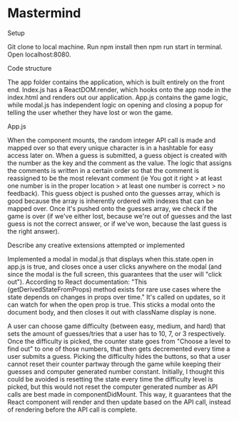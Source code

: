 # Mastermind

Setup

Git clone to local machine.
Run npm install then npm run start in terminal.
Open localhost:8080.


Code structure

The app folder contains the application, which is built entirely on the front end. Index.js has a ReactDOM.render, which hooks onto the app node in the index.html and renders out our application. App.js contains the game logic, while modal.js has independent logic on opening and closing a popup for telling the user whether they have lost or won the game.


App.js

When the component mounts, the random integer API call is made and mapped over so that every unique character is in a hashtable for easy access later on. When a guess is submitted, a guess object is created with the number as the key and the comment as the value. The logic that assigns the comments is written in a certain order so that the comment is reassigned to be the most relevant comment (ie You got it right > at least one number is in the proper location > at least one number is correct > no feedback). This guess object is pushed onto the guesses array, which is good because the array is inherently ordered with indexes that can be mapped over. Once it's pushed onto the guesses array, we check if the game is over (if we've either lost, because we're out of guesses and the last guess is not the correct answer, or if we've won, because the last guess is the right answer).


Describe any creative extensions attempted or implemented

Implemented a modal in modal.js that displays when this.state.open in app.js is true, and closes once a user clicks anywhere on the modal (and since the modal is the full screen, this guarantees that the user will "click out"). According to React documentation: "This (getDerivedStateFromProps) method exists for rare use cases where the state depends on changes in props over time." It's called on updates, so it can watch for when the open prop is true. This sticks a modal onto the document body, and then closes it out with className display is none.

A user can choose game difficulty (between easy, medium, and hard) that sets the amount of guesses/tries that a user has to 10, 7, or 3 respectively. Once the difficulty is picked, the counter state goes from "Choose a level to find out" to one of those numbers, that then gets decremented every time a user submits a guess. Picking the difficulty hides the buttons, so that a user cannot reset their counter partway through the game while keeping their guesses and computer generated number constant. Initially, I thought this could be avoided is resetting the state every time the difficulty level is picked, but this would not reset the computer generated number as API calls are best made in componentDidMount. This way, it guarantees that the React component will render and then update based on the API call, instead of rendering before the API call is complete.
